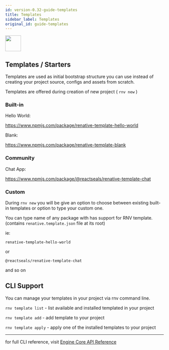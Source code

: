 ```yaml
---
id: version-0.32-guide-templates
title: Templates
sidebar_label: Templates
original_id: guide-templates
---
```


<img src="https://renative.org/img/ic_templates.png" width=50 height=50 />

## Templates / Starters

Templates are used as initial bootstrap structure you can use instead of creating your project source, configs and assets from scratch.

Templates are offered during creation of new project ( `rnv new` )


### Built-in

Hello World:

https://www.npmjs.com/package/renative-template-hello-world

Blank:

https://www.npmjs.com/package/renative-template-blank

### Community

Chat App:

https://www.npmjs.com/package/@reactseals/renative-template-chat

### Custom

During `rnv new` you will be give an option to choose between existing built-in templates or option to type your custom one.

You can type name of any package with has support for RNV template. (contains `renative.template.json` file at its root)

ie:

`renative-template-hello-world`

or

`@reactseals/renative-template-chat`

and so on


## CLI Support

You can manage your templates in your project via rnv command line.


`rnv template list` - list available and installed templated in your project

`rnv template add` - add template to your project

`rnv template apply` - apply one of the installed templates to your project

---

for full CLI reference, visit [Engine Core API Reference](api-cli-engine-core.md#template-add)
